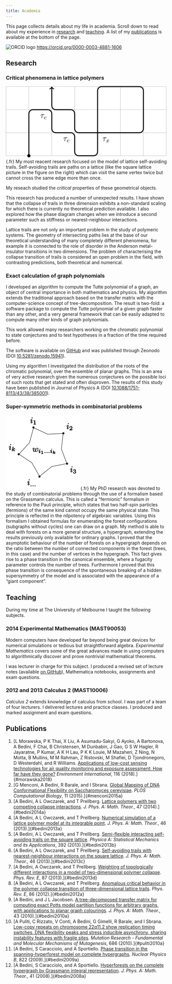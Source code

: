 ```yaml
---
title: Academia
---
```


This page collects details about my life in academia. Scroll down
to read about my experience in [research](#research) and
[teaching](#teaching). A list of my [publications](#publications) is
available at the bottom of the page.

![ORCID logo](https://orcid.org/sites/default/files/images/orcid_16x16.png) <https://orcid.org/0000-0003-4881-1606>

Research
--------

### Critical phenomena in lattice polymers

![figure](/images/models.svg){.fr} My most reacent research focused on the
model of lattice self-avoiding trails. Self-avoiding trails are paths on a
lattice (like the square lattice picture in the figure on the right) which
can visit the same vertex twice but cannot cross the same edge more than
once.

My reseach studied the _critical_ properties of these geometrical objects.

This research has produced a number of unexpected results. I have shown
that the collapse of trails in three dimension exhibits a non-standard
scaling for which there is currently no theoretical prediction available. I
also explored how the phase diagram changes when we introduce a second
parameter such as stiffness or nearest-neighbour interactions.

Lattice trails are not only an important problem in the study of polymeric
systems. The geometry of intersecting paths lies at the base of our
theoretical understanding of many completely different phenomena, for
example it is connected to the role of disorder in the Anderson
metal-insulator transitions in two dimensions. The problem of
characterising the collapse transition of trails is considered an open
problem in the field, with contrasting predictions, both theoretical and
numerical.

### Exact calculation of graph polynomials

I developed an algorithm to compute the Tutte polynomial of a graph, an
object of central importance in both mathematics and physics. My algorithm
extends the traditional approach based on the transfer matrix with the
computer-science concept of tree-decomposition. The result is two-fold: a
software package to compute the Tutte polynomial of a given graph faster
than any other, and a very general framework that can be easily adapted to
compute many other kinds of graph polynomials.

This work allowed many researchers working on the chromatic polynomial to
state conjectures and to test hypotheses in a fraction of the time required
before.

The software is available on
[GitHub](https://github.com/andreabedini/tutte) and was published through
Zeonodo (DOI
[10.5281/zenodo.15941](http://dx.doi.org/10.5281/zenodo.15941)).

Using my algorithm I investigated the distribution of the roots of the
chromatic polynomial, over the ensemble of planar graphs. This is an area
of very active research given the numerous conjectures on the possible loci
of such roots that get stated and often disproven. The results of this
study have been published in Journal of Physics A (DOI
[10.1088/1751-8113/43/38/385001](http://dx.doi.org/10.1088/1751-8113/43/38/385001)).


### Super-symmetric methods in combinatorial problems

![figure](/images/hyperedge.svg){.fr} My PhD research was devoted to the
study of combinatorial problems through the use of a formalism based on the
Grassmann calculus. This is called a “fermionic” formalism in reference to
the Pauli principle, which states that two half-spin particles (fermions)
of the same kind cannot occupy the same physical state. This principle is
reflected in the nilpotency of algebraic variables. Using this formalism I
obtained formulas for enumerating the forest configurations (subgraphs
without cycles) one can draw on a graph.  My method is able to deal with
forests on a more general structure, a hypergraph, extending the results
previously only available for ordinary graphs. I proved that the asymptotic
behaviour of the number of forests on a hypergraph depends on the ratio
between the number of connected components in the forest (trees, in this
case) and the number of vertices in the hypergraph.  This fact gives rise
to a phase transition in the canonical ensemble, where a fugacity parameter
controls the number of trees.  Furthermore I proved that this phase
transition is consequence of the spontaneous breaking of a hidden
supersymmetry of the model and is associated with the appearance of a
“giant component”.


Teaching
--------

During my time at The University of Melbourne I taught the following
subjects.

### 2014 Experimental Mathematics (MAST90053)

Modern computers have developed far beyond being great devices for numerical
simulations or tedious but straightforward algebra. _Experimental Mathematics_
covers some of the great advances made in using computers to algorithmically
discover and prove nontrivial mathematical theorems.

I was lecturer in charge for this subject. I produced a revised set of lecture
notes (available [on GitHub](https://github.com/andreabedini/experimental-mathematics#readme)),
Mathematica notebooks, assignments and exam questions.

### 2012 and 2013 Calculus 2 (MAST10006)

_Calculus 2_ extends knowledge of calculus from school. I was part of a
team of four lecturers. I delivered lectures and practice classes. I
produced and marked assignment and exam questions.


Publications
------------

1.  [L Morawska, P K Thai, X Liu, A Asumadu-Sakyi, G Ayoko, A Bartonova, A
    Bedini, F Chai, B Christensen, M Dunbabin, J Gao, G S W  Hagler, R
    Jayaratne, P Kumar, A K H  Lau, P K K  Louie, M Mazaheri, Z Ning, N
    Motta, B Mullins, M M Rahman, Z Ristovski, M Shafiei, D Tjondronegoro,
    D Westerdahl, and R Williams. [Applications of low-cost sensing
    technologies for air quality monitoring and exposure assessment: How
    far have they gone?](https://doi.org/10.1016/j.envint.2018.04.018)
    *Environment International*, 116 (2018).]{#morawska2018}
1.  [G Menconi, A Bedini, R Barale, and I Sbrana.
    [Global Mapping of DNA Conformational Flexibility on Saccharomyces
    cerevisiae](http://dx.doi.org/10.1371/journal.pcbi.1004136). *PLOS
    Computational Biology*, 11 (2015).]{#menconi2015a}
2.  [A Bedini, A L Owczarek, and T Prellberg. [Lattice polymers with two
    competing collapse
    interactions](http://dx.doi.org/10.1088/1751-8113/47/14/145002). *J.
    Phys. A: Math. Theor.*, 47 (2014).]{#bedini2014a}
3.  [A Bedini, A L Owczarek, and T Prellberg. [Numerical simulation of a
    lattice polymer model at its integrable
    point](http://dx.doi.org/10.1088/1751-8113/46/26/265003). *J. Phys.
    A: Math. Theor.*, 46 (2013).]{#bedini2013a}
4.  [A Bedini, A L Owczarek, and T Prellberg. [Semi-flexible
    interacting self-avoiding trails on the square
    lattice](http://dx.doi.org/10.1016/j.physa.2012.12.019). *Physica A:
    Statistical Mechanics and its Applications*, 392
    (2013).]{#bedini2013b}
5.  [A Bedini, A L Owczarek, and T Prellberg. [Self-avoiding trails with
    nearest-neighbour interactions on the square
    lattice](http://dx.doi.org/10.1088/1751-8113/46/8/085001). *J. Phys.
    A: Math. Theor.*, 46 (2013).]{#bedini2013c}
6.  [A Bedini, A Owczarek, and T Prellberg.
    [Weighting of topologically different interactions in a model of
    two-dimensional polymer
    collapse](http://dx.doi.org/10.1103/physreve.87.012142). *Phys. Rev.
    E*, 87 (2013).]{#bedini2013d}
7.  [A Bedini, A L Owczarek, and T Prellberg.
    [Anomalous critical behavior in the polymer collapse transition of
    three-dimensional lattice
    trails](http://dx.doi.org/10.1103/physreve.86.011123). *Phys. Rev.
    E*, 86 (2012).]{#bedini2012a}
8.  [A Bedini, and J L Jacobsen. [A tree-decomposed
    transfer matrix for computing exact Potts model partition functions
    for arbitrary graphs, with applications to planar graph
    colourings](http://dx.doi.org/10.1088/1751-8113/43/38/385001). *J.
    Phys. A: Math. Theor.*, 43 (2010).]{#bedini2010a}
9.  [A Puliti, C Rizzato, V Conti, A Bedini, G Gimelli, R
    Barale, and I Sbrana. [Low-copy repeats on chromosome 22q11.2 show
    replication timing switches, DNA flexibility peaks and stress
    inducible asynchrony, sharing instability features with fragile
    sites](http://dx.doi.org/10.1016/j.mrfmmm.2010.01.021). *Mutation
    Research - Fundamental and Molecular Mechanisms of Mutagenesis*, 686
    (2010).]{#puliti2010a}
10. [A Bedini, S Caracciolo, and A Sportiello. [Phase transition
    in the spanning-hyperforest model on complete
    hypergraphs](http://dx.doi.org/10.1016/j.nuclphysb.2009.07.008).
    *Nuclear Physics B*, 822 (2009).]{#bedini2009a}
11. [A Bedini, S Caracciolo, and A Sportiello.
    [Hyperforests on the complete hypergraph by Grassmann integral
    representation](http://dx.doi.org/10.1088/1751-8113/41/20/205003).
    *J. Phys. A: Math. Theor.*, 41 (2008).]{#bedini2008a}
